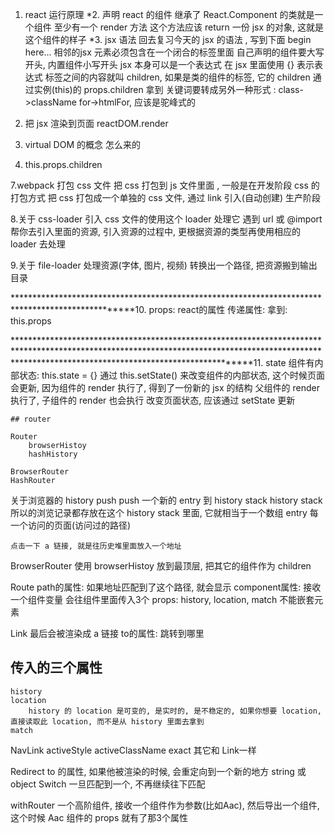 1. react 运行原理
*2. 声明 react 的组件
    继承了 React.Component 的类就是一个组件
    至少有一个 render 方法
        这个方法应该 return 一份 jsx 的对象,
        这就是这个组件的样子
*3. jsx 语法
    回去复习今天的 jsx 的语法 , 写到下面
    begin here...
        相邻的jsx 元素必须包含在一个闭合的标签里面
        自己声明的组件要大写开头, 内置组件小写开头
        jsx 本身可以是一个表达式
        在 jsx 里面使用 {} 表示表达式
        标签之间的内容就叫 children, 如果是类的组件的标签, 它的 children 通过实例(this)的 props.children 拿到
        关键词要转成另外一种形式 : class->className for->htmlFor, 应该是驼峰式的

4. 把 jsx 渲染到页面
    reactDOM.render
5. virtual DOM 的概念 怎么来的
6. this.props.children

7.webpack 打包 css 文件
    把 css 打包到 js 文件里面 , 一般是在开发阶段 css 的打包方式
    把 css 打包成一个单独的 css 文件, 通过 link 引入(自动创建) 生产阶段

8.关于 css-loader
    引入 css 文件的使用这个 loader 处理它
    遇到 url 或 @import 帮你去引入里面的资源, 引入资源的过程中, 更根据资源的类型再使用相应的 loader 去处理

9.关于 file-loader
    处理资源(字体, 图片, 视频)
    转换出一个路径, 把资源搬到输出目录


**************************************************************************************************10. props: react的属性
    传递属性: <Content a="8"></Content>
    拿到: this.props

****************************************************************************************************************************************************************************************************11. state
    组件有内部状态: this.state = {}
    通过 this.setState() 来改变组件的内部状态, 这个时候页面会更新, 因为组件的 render 执行了, 得到了一份新的 jsx 的结构
    父组件的 render 执行了, 子组件的 render 也会执行
    改变页面状态, 应该通过 setState 更新
    
    
    
    ## router
    
    Router
        browserHistoy
        hashHistory

    BrowserRouter
    HashRouter

关于浏览器的 history
    push push 一个新的 entry 到 history stack
    history stack
        所以的浏览记录都存放在这个 history stack 里面, 它就相当于一个数组
    entry
        每一个访问的页面(访问过的路径)

    点击一下 a 链接, 就是往历史堆里面放入一个地址

BrowserRouter
    使用 browserHistoy
    放到最顶层, 把其它的组件作为 children

Route
    path的属性: 如果地址匹配到了这个路径, 就会显示
    component属性: 接收一个组件变量
        会往组件里面传入3个 props: history, location, match
    不能嵌套元素


Link
    最后会被渲染成 a 链接
    to的属性: 跳转到哪里
    
    
 ##  传入的三个属性
    history
    location
        history 的 location 是可变的, 是实时的, 是不稳定的, 如果你想要 location, 直接读取此 location, 而不是从 history 里面去拿到
    match
NavLink
    activeStyle
    activeClassName
    exact
    其它和 Link一样

Redirect
    to 的属性, 如果他被渲染的时候, 会重定向到一个新的地方
        string 或 object
Switch
    一旦匹配到一个, 不再继续往下匹配

withRouter
    一个高阶组件, 接收一个组件作为参数(比如Aac), 然后导出一个组件, 这个时候 Aac 组件的 props 就有了那3个属性  
